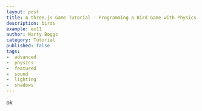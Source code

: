 ```yaml
---
layout: post
title: A three.js Game Tutorial - Programming a Bird Game with Physics - three.js oimo.js tween.js
description: birds
example: ex11
author: Marty Boggs
category: Tutorial
published: false
tags:
-  advanced
-  physics
-  featured
-  sound
-  lighting
-  shadows
---
```

ok